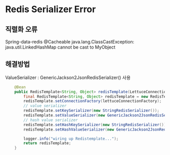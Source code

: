# Redis Serializer Error

## 직렬화 오류

Spring-data-redis @Cacheable java.lang.ClassCastException: java.util.LinkedHashMap cannot be cast to MyObject



## 해결방법

ValueSerializer : GenericJackson2JsonRedisSerializer() 사용&#x20;

```java
    @Bean
    public RedisTemplate<String, Object> redisTemplate(LettuceConnectionFactory lettuceConnectionFactory, ObjectMapper objectMapper) {
        final RedisTemplate<String, Object> redisTemplate = new RedisTemplate<String, Object>();
        redisTemplate.setConnectionFactory(lettuceConnectionFactory);
        // value serializer
        redisTemplate.setKeySerializer(new StringRedisSerializer());
        redisTemplate.setValueSerializer(new GenericJackson2JsonRedisSerializer());
        // hash value serializer
        redisTemplate.setHashKeySerializer(new StringRedisSerializer());
        redisTemplate.setHashValueSerializer(new GenericJackson2JsonRedisSerializer());

        logger.info("wiring up Redistemplate...");
        return redisTemplate;
    }
```
